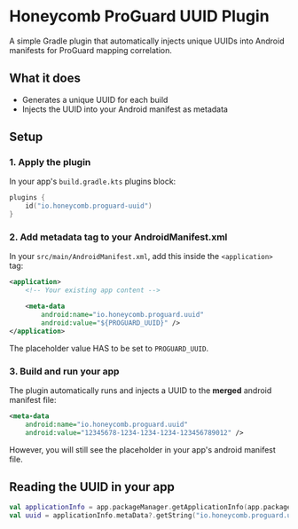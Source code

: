 # Honeycomb ProGuard UUID Plugin

A simple Gradle plugin that automatically injects unique UUIDs into Android manifests for ProGuard mapping correlation.

## What it does

- Generates a unique UUID for each build
- Injects the UUID into your Android manifest as metadata

## Setup

### 1. Apply the plugin

In your app's `build.gradle.kts` plugins block:

```kotlin
plugins {
    id("io.honeycomb.proguard-uuid")
}
```

### 2. Add metadata tag to your AndroidManifest.xml

In your `src/main/AndroidManifest.xml`, add this inside the `<application>` tag:

```xml
<application>
    <!-- Your existing app content -->

    <meta-data
        android:name="io.honeycomb.proguard.uuid"
        android:value="${PROGUARD_UUID}" />
</application>
```

The placeholder value HAS to be set to `PROGUARD_UUID`.

### 3. Build and run your app

The plugin automatically runs and injects a UUID to the **merged** android manifest file:

```xml
<meta-data
    android:name="io.honeycomb.proguard.uuid"
    android:value="12345678-1234-1234-1234-123456789012" />
```

However, you will still see the placeholder in your app's android manifest file.

## Reading the UUID in your app

```kotlin
val applicationInfo = app.packageManager.getApplicationInfo(app.packageName, PackageManager.GET_META_DATA)
val uuid = applicationInfo.metaData?.getString("io.honeycomb.proguard.uuid")
```
